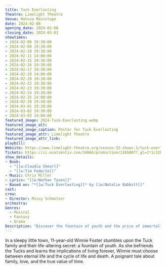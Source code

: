 ```yaml
---
title: Tuck Everlasting
Theatre: Limelight Theatre
Venue: Matuza Mainstage
date: 2024-02-08
opening_date: 2024-02-08
closing_date: 2024-03-03
showtimes:
- 2024-02-08 19:30:00
- 2024-02-09 19:30:00
- 2024-02-10 19:30:00
- 2024-02-11 14:00:00
- 2024-02-15 19:30:00
- 2024-02-16 19:30:00
- 2024-02-17 19:30:00
- 2024-02-18 14:00:00
- 2024-02-20 19:30:00
- 2024-02-22 19:30:00
- 2024-02-23 19:30:00
- 2024-02-24 19:30:00
- 2024-02-25 14:00:00
- 2024-02-29 19:30:00
- 2024-03-01 19:30:00
- 2024-03-02 19:30:00
- 2024-03-03 14:00:00
featured_image: 2024-Tuck-Everlasting.webp
featured_image_alt: 
featured_image_caption: Poster for Tuck Everlasting
featured_image_attr: Limelight Theatre
featured_image_attr_link: 
playbill:
Website: https://www.limelight-theatre.org/season-32-shows-1/tuck-everlasting
Tickets: https://ci.ovationtix.com/34666/production/1165807?_gl=1*1c32hdr*_ga*MTYxNjU4NzkxLjE2OTQ4MjYyMjc.*_ga_1T723BH96L*MTY5NDgyNjIyNi4xLjEuMTY5NDgyOTIzMS42MC4wLjA.
show_details: 
- Book: 
  - "[[w:Claudia Shear]]"
  - "[[w:Tim Federle]]"
- Music: Chris Miller
- Lyrics: "[[w:Nathan Tysen]]"
- Based on: "*[[w:Tuck Everlasting]]* by [[w:Natalie Babbitt]]"
cast:
crew:
- Director: Missy Schmotzer
orchestra:
Genres:
  - Musical
  - Fantasy
  - Drama
Description: "Discover the fountain of youth and the price of immortality through the eyes of 11-year-old Winnie Foster."
---
```

In a sleepy little town, 11-year-old Winnie Foster stumbles upon the Tuck family and their life-altering secret: a fountain of youth. As she befriends the Tucks and learns the implications of living forever, Winnie must choose between eternal life and the cycle of life and death. A poignant tale about family, love, and the true value of time.